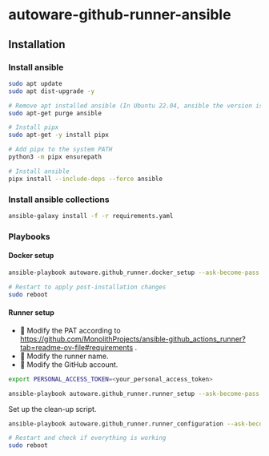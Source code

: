 # autoware-github-runner-ansible

## Installation

### Install ansible

```bash
sudo apt update
sudo apt dist-upgrade -y

# Remove apt installed ansible (In Ubuntu 22.04, ansible the version is old)
sudo apt-get purge ansible

# Install pipx
sudo apt-get -y install pipx

# Add pipx to the system PATH
python3 -m pipx ensurepath

# Install ansible
pipx install --include-deps --force ansible
```

### Install ansible collections

```bash
ansible-galaxy install -f -r requirements.yaml
```

### Playbooks

#### Docker setup

```bash
ansible-playbook autoware.github_runner.docker_setup --ask-become-pass

# Restart to apply post-installation changes
sudo reboot
```

#### Runner setup

- 🔴 Modify the PAT according to <https://github.com/MonolithProjects/ansible-github_actions_runner?tab=readme-ov-file#requirements> .
- 🔴 Modify the runner name.
- 🔴 Modify the GitHub account.

```bash
export PERSONAL_ACCESS_TOKEN=<your_personal_access_token>

ansible-playbook autoware.github_runner.runner_setup --ask-become-pass  --extra-vars "runner_name=ovh-runner-01 reinstall_runner=true github_account=xmfcx"
```

Set up the clean-up script.

```bash
ansible-playbook autoware.github_runner.runner_configuration --ask-become-pass

# Restart and check if everything is working
sudo reboot
```
